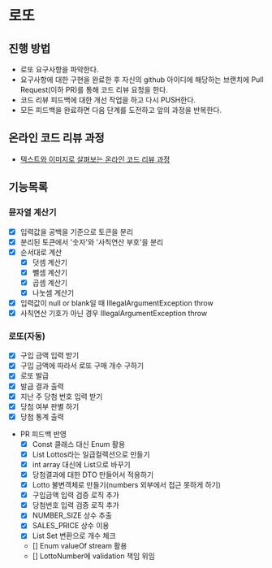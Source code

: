 # 로또
## 진행 방법
* 로또 요구사항을 파악한다.
* 요구사항에 대한 구현을 완료한 후 자신의 github 아이디에 해당하는 브랜치에 Pull Request(이하 PR)를 통해 코드 리뷰 요청을 한다.
* 코드 리뷰 피드백에 대한 개선 작업을 하고 다시 PUSH한다.
* 모든 피드백을 완료하면 다음 단계를 도전하고 앞의 과정을 반복한다.

## 온라인 코드 리뷰 과정
* [텍스트와 이미지로 살펴보는 온라인 코드 리뷰 과정](https://github.com/next-step/nextstep-docs/tree/master/codereview)

## 기능목록
### 뮨자열 계산기
- [x] 입력값을 공백을 기준으로 토큰을 분리
- [x] 분리된 토큰에서 '숫자'와 '사칙연산 부호'을 분리
- [x] 순서대로 계산
  - [x] 덧셈 계산기
  - [x] 뺄셈 계산기
  - [x] 곱셈 계산기
  - [x] 나눗셈 계산기
- [x] 입력값이 null or blank일 때 IllegalArgumentException throw
- [x] 사칙연산 기호가 아닌 경우 IllegalArgumentException throw

### 로또(자동)
- [x] 구입 금액 입력 받기
- [x] 구입 금액에 따라서 로또 구매 개수 구하기
- [x] 로또 발급
- [x] 발급 결과 출력
- [x] 지난 주 당첨 번호 입력 받기
- [x] 당첨 여부 판별 하기
- [x] 당첨 통계 출력
- PR 피드백 반영
  - [x] Const 클래스 대신 Enum 활용
  - [x] List<Lotto> Lottos라는 일급컬렉션으로 만들기
  - [x] int array 대신에 List으로 바꾸기
  - [x] 당첨결과에 대한 DTO 만들어서 적용하기
  - [x] Lotto 불변객체로 만들기(numbers 외부에서 접근 못하게 하기)
  - [x] 구입금액 입력 검증 로직 추가
  - [x] 당첨번호 입력 검증 로직 추가
  - [x] NUMBER_SIZE 상수 추출
  - [x] SALES_PRICE 상수 이용
  - [x] List Set 변환으로 개수 체크
  - [] Enum valueOf stream 활용
  - [] LottoNumber에 validation 책임 위임
